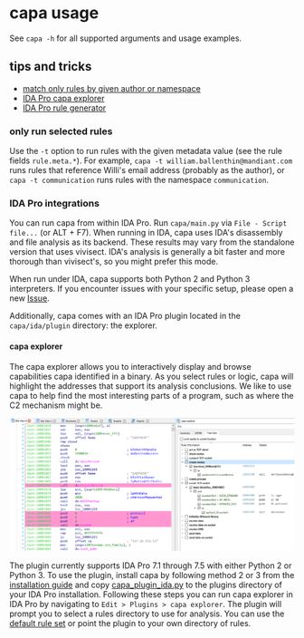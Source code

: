 # capa usage

See `capa -h` for all supported arguments and usage examples.

## tips and tricks

  - [match only rules by given author or namespace](#only-run-selected-rules)
  - [IDA Pro capa explorer](#capa-explorer)
  - [IDA Pro rule generator](#rule-generator)

### only run selected rules
Use the `-t` option to run rules with the given metadata value (see the rule fields `rule.meta.*`).
For example, `capa -t william.ballenthin@mandiant.com` runs rules that reference Willi's email address (probably as the author), or
`capa -t communication` runs rules with the namespace `communication`.

### IDA Pro integrations
You can run capa from within IDA Pro. Run `capa/main.py` via `File - Script file...` (or ALT + F7). 
When running in IDA, capa uses IDA's disassembly and file analysis as its backend. 
These results may vary from the standalone version that uses vivisect.
IDA's analysis is generally a bit faster and more thorough than vivisect's, so you might prefer this mode.

When run under IDA, capa supports both Python 2 and Python 3 interpreters.
If you encounter issues with your specific setup, please open a new [Issue](https://github.com/fireeye/capa/issues).

Additionally, capa comes with an IDA Pro plugin located in the `capa/ida/plugin` directory: the explorer.

#### capa explorer
The capa explorer allows you to interactively display and browse capabilities capa identified in a binary.
As you select rules or logic, capa will highlight the addresses that support its analysis conclusions.
We like to use capa to help find the most interesting parts of a program, such as where the C2 mechanism might be.

![capa explorer](img/capa_explorer.png)

The plugin currently supports IDA Pro 7.1 through 7.5 with either Python 2 or Python 3. To use the plugin, install capa
by following method 2 or 3 from the [installation guide](installation.md) and copy [capa_plugin_ida.py](../capa/ida/plugin/capa_explorer.py)
to the plugins directory of your IDA Pro installation. Following these steps you can run capa explorer in IDA Pro by navigating 
to `Edit > Plugins > capa explorer`. The plugin will prompt you to select a rules directory to use for analysis. You can 
use the [default rule set](https://github.com/fireeye/capa-rules/) or point the plugin to your own directory of rules.
